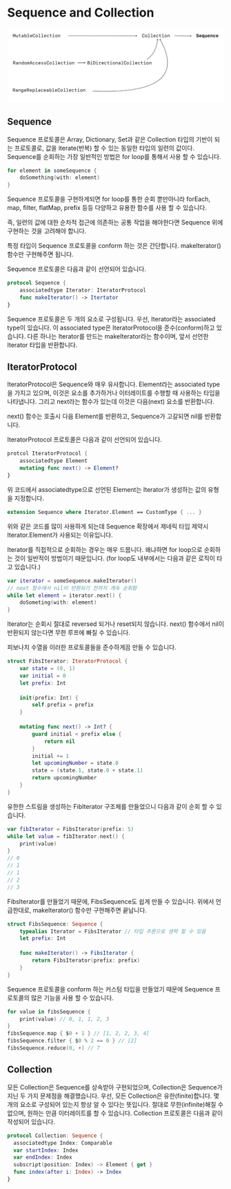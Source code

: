 # Sequence and Collection


<img src="./assets/sequence.png">

## Sequence

Sequence 프로토콜은 Array, Dictionary, Set과 같은 Collection 타입의 기반이 되는 프로토콜로, 값을 iterate(반복) 할 수 있는 동일한 타입의 일련의 값이다.
Sequence를 순회하는 가장 일반적인 방법은 for loop를 통해서 사용 할 수 있습니다.

```swift
for element in someSequence {
    doSomething(with: element)
}
```

Sequence 프로토콜을 구현하게되면 for loop를 통한 순회 뿐만아니라
forEach, map, filter, flatMap, prefix 등등 다양하고 유용한 함수를 사용 할 수 있습니다.

즉, 일련의 값에 대한 순차적 접근에 의존하는 공통 작업을 해야한다면 Sequence 위에 구현하는 것을 고려해야 합니다.

특정 타입이 Sequence 프로토콜을 conform 하는 것은 간단합니다.
makeIterator() 함수만 구현해주면 됩니다.

Sequence 프로토콜은 다음과 같이 선언되어 있습니다.

```swift
protocol Sequence {
    associatedtype Iterator: IteratorProtocol
    func makeIterator() -> Itertator
}
```

Sequence 프로토콜은 두 개의 요소로 구성됩니다. 우선, Iterator라는 associated type이 있습니다. 이 associated type은 IteratorProtocol을 준수(conform)하고 있습니다. 다른 하나는 Iterator를 만드는 makeIterator라는 함수이며, 앞서 선언한 Iterator 타입을 반환합니다.


## IteratorProtocol

IteratorProtocol은 Sequence와 매우 유사합니다. Element라는 associated type을 가지고 있으며, 이것은 요소를 추가하거나 이터레이트를 수행할 때 사용하는 타입을 나타냅니다. 그리고 next라는 함수가 있는데 이것은 다음(next) 요소를 반환합니다.

next() 함수는 호출시 다음 Element를 반환하고, Sequence가 고갈되면 nil를 반환합니다.

IteratorProtocol 프로토콜은 다음과 같이 선언되어 있습니다.

```swift
protcol IteratorProtocol {
    associatedtype Element
    mutating func next() -> Element?
}
```

위 코드에서 associatedtype으로 선언된 Element는 Iterator가 생성하는 값의 유형을 지정합니다.

```swift
extension Sequence where Iterator.Element == CustomType { ... }
```

위와 같은 코드를 많이 사용하게 되는데 Sequence 확장에서 제네릭 타입 제약시 Iterator.Element가 사용되는 이유입니다.

Iterator를 직접적으로 순회하는 경우는 매우 드뭅니다. 왜냐하면 for loop으로 순회하는 것이 일반적이 방법이기 때문입니다. (for loop도 내부에서는 다음과 같은 로직이 타고 있습니다.)

```swift
var iterator = someSequence.makeIterator()
// next 함수에서 nil이 반환되기 전까지 계속 순회함
while let element = iterator.next() {
    doSometing(with: element)
}
```

Iterator는 순회시 절대로 reversed 되거나 reset되지 않습니다. next() 함수에서 nil이 반환되지 않는다면 무한 루프에 빠질 수 있습니다.

피보나치 수열을 이러한 프로토콜들을 준수하게끔 만들 수 있습니다.

```swift
struct FibsIterator: IteratorProtocol {
    var state = (0, 1)
    var initial = 0
    let prefix: Int

    init(prefix: Int) {
        self.prefix = prefix
    }

    mutating func next() -> Int? {
        guard initial < prefix else {
            return nil
        }
        initial += 1
        let upcomingNumber = state.0
        state = (state.1, state.0 + state.1)
        return upcomingNumber
    }
}
```

유한한 스트림을 생성하는 FibIterator 구조체를 만들었으니 다음과 같이 순회 할 수 있습니다.

```swift
var fibIterator = FibsIterator(prefix: 5)
while let value = fibIterator.next() {
    print(value)
}
// 0
// 1
// 1
// 2
// 3
```

FibsIterator를 만들었기 때문에, FibsSequence도 쉽게 만들 수 있습니다.
위에서 언급한대로, makeIterator() 함수만 구현해주면 끝납니다.

```swift
struct FibsSequence: Sequence {
    typealias Iterator = FibsIterator // 타입 추론으로 생략 할 수 있음
    let prefix: Int

    func makeIterator() -> FibsIterator {
        return FibsIterator(prefix: prefix)
    }
}
```

Sequence 프로토콜을 conform 하는 커스텀 타입을 만들었기 때문에 Sequence 프로토콜의 많은 기능을 사용 할 수 있습니다.

```swift
for value in fibsSequence {
    print(value) // 0, 1, 1, 2, 3
}
fibsSequence.map { $0 + 1 } // [1, 2, 2, 3, 4]
fibsSequence.filter { $0 % 2 == 0 } // [2]
fibsSequence.reduce(0, +) // 7
```

## Collection

모든 Collection은 Sequence를 상속받아 구현되었으며, Collection은 Sequence가 지닌 두 가지 문제점을 해결했습니다. 우선, 모든 Collection은 유한(finite)합니다. 몇 개의 요소로 구성되어 있는지 항상 알 수 있다는 뜻입니다. 절대로 무한(infinite)해질 수 없으며, 원하는 만큼 이터레이트를 할 수 있습니다. Collection 프로토콜은 다음과 같이 작성되어 있습니다.

```swift
protocol Collection: Sequence {
  associatedtype Index: Comparable
  var startIndex: Index
  var endIndex: Index
  subscript(position: Index) -> Element { get }
  func index(after i: Index) -> Index
}
```
